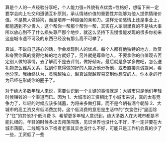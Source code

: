 算是个人的一点经验分享吧，个人能力强+外貌有点优势+性格好，想留下来一定要学会向上社交和遵循互补原则，承认情绪价值的重要性并能够为他人提供情绪价值。不是教人做舔狗，而是培养一种超强的亲和力。这样无论感情上还是事业上，都能遇到不少贵人，这个帮你一帮那个帮你一帮，其实在人家眼里真的不是啥大事所以放心到不了什么损失尊严那个地步，就这么坚持下去慢慢能发现的很多你初来这座城市遥不可及的东西已经没有那么高不可攀了。

真诚，不说自己违心的话，学会发现别人的优点。每个人都有他独特的地方，欣赏和夸赞你真的觉得他棒的地方就好了。另外就是尊重他人，不要拿你的价值观去否定别人做的事情，去了解而不是去评判，做好倾听。最后就是多学多做吧，怎么送礼物怎么维系关系，找到你觉得做的好的人靠近他分析他，或者直接真诚提问，看他分享。我始终认为，灵魂越独立，越真诚就越容易交到你想交的人，你本身的行为已经在形成你的圈子了。



对于绝大多数年轻人来说，需要认识到一个关键的事情就是：大城市只是他们年轻时候赚钱的一个渠道而已。因为
1、大城市的工资相比于小城市来说，真的太有竞争力了，年轻的时候应该多储蓄，为将来多做打算，而不是今朝有酒今朝醉
2、大城市的高工资又有低消费加持。这个低消费的意思是生活中的“衣食住行”里面除了“住”的其他3个低消费
3、希望更多年轻人意识到，绝大多数人在大城市都是不能扎根的。年轻的时候多出去闯荡闯荡，见识世界也没什么不好，不一定非要在大城市落脚，二线城市以下或者老家其实也没什么不好，可能只是工作机会真的少了一些，工资低了一些